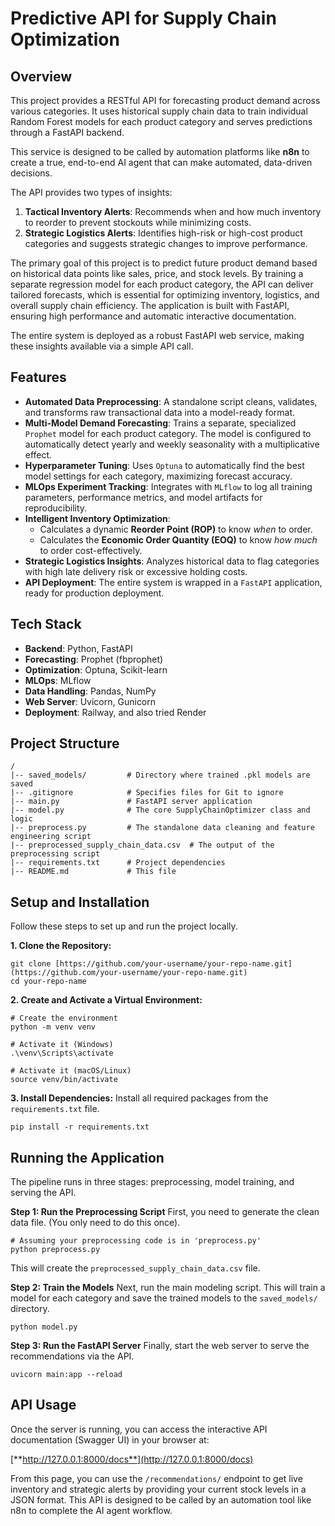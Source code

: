 # Predictive API for Supply Chain Optimization

## Overview

This project provides a RESTful API for forecasting product demand across various categories. It uses historical supply chain data to train individual Random Forest models for each product category and serves predictions through a FastAPI backend.

This service is designed to be called by automation platforms like **n8n** to create a true, end-to-end AI agent that can make automated, data-driven decisions.

The API provides two types of insights:

1.  **Tactical Inventory Alerts**: Recommends when and how much inventory to reorder to prevent stockouts while minimizing costs.
2.  **Strategic Logistics Alerts**: Identifies high-risk or high-cost product categories and suggests strategic changes to improve performance.

The primary goal of this project is to predict future product demand based on historical data points like sales, price, and stock levels. By training a separate regression model for each product category, the API can deliver tailored forecasts, which is essential for optimizing inventory, logistics, and overall supply chain efficiency. The application is built with FastAPI, ensuring high performance and automatic interactive documentation.

The entire system is deployed as a robust FastAPI web service, making these insights available via a simple API call.

## Features

* **Automated Data Preprocessing**: A standalone script cleans, validates, and transforms raw transactional data into a model-ready format.
* **Multi-Model Demand Forecasting**: Trains a separate, specialized `Prophet` model for each product category. The model is configured to automatically detect yearly and weekly seasonality with a multiplicative effect.
* **Hyperparameter Tuning**: Uses `Optuna` to automatically find the best model settings for each category, maximizing forecast accuracy.
* **MLOps Experiment Tracking**: Integrates with `MLflow` to log all training parameters, performance metrics, and model artifacts for reproducibility.
* **Intelligent Inventory Optimization**:
    * Calculates a dynamic **Reorder Point (ROP)** to know *when* to order.
    * Calculates the **Economic Order Quantity (EOQ)** to know *how much* to order cost-effectively.
* **Strategic Logistics Insights**: Analyzes historical data to flag categories with high late delivery risk or excessive holding costs.
* **API Deployment**: The entire system is wrapped in a `FastAPI` application, ready for production deployment.

## Tech Stack

* **Backend**: Python, FastAPI
* **Forecasting**: Prophet (fbprophet)
* **Optimization**: Optuna, Scikit-learn
* **MLOps**: MLflow
* **Data Handling**: Pandas, NumPy
* **Web Server**: Uvicorn, Gunicorn
* **Deployment**: Railway, and also tried Render

## Project Structure

```
/
|-- saved_models/         # Directory where trained .pkl models are saved
|-- .gitignore            # Specifies files for Git to ignore
|-- main.py               # FastAPI server application
|-- model.py              # The core SupplyChainOptimizer class and logic
|-- preprocess.py         # The standalone data cleaning and feature engineering script
|-- preprocessed_supply_chain_data.csv  # The output of the preprocessing script
|-- requirements.txt      # Project dependencies
|-- README.md             # This file
```

## Setup and Installation

Follow these steps to set up and run the project locally.

**1. Clone the Repository:**

```
git clone [https://github.com/your-username/your-repo-name.git](https://github.com/your-username/your-repo-name.git)
cd your-repo-name
```

**2. Create and Activate a Virtual Environment:**

```
# Create the environment
python -m venv venv

# Activate it (Windows)
.\venv\Scripts\activate

# Activate it (macOS/Linux)
source venv/bin/activate
```

**3. Install Dependencies:**
Install all required packages from the `requirements.txt` file.

```
pip install -r requirements.txt
```

## Running the Application

The pipeline runs in three stages: preprocessing, model training, and serving the API.

**Step 1: Run the Preprocessing Script**
First, you need to generate the clean data file. (You only need to do this once).
```
# Assuming your preprocessing code is in 'preprocess.py'
python preprocess.py
```
This will create the `preprocessed_supply_chain_data.csv` file.

**Step 2: Train the Models**
Next, run the main modeling script. This will train a model for each category and save the trained models to the `saved_models/` directory.
```
python model.py
```

**Step 3: Run the FastAPI Server**
Finally, start the web server to serve the recommendations via the API.
```
uvicorn main:app --reload
```

## API Usage

Once the server is running, you can access the interactive API documentation (Swagger UI) in your browser at:

[**http://127.0.0.1:8000/docs**](http://127.0.0.1:8000/docs)

From this page, you can use the `/recommendations/` endpoint to get live inventory and strategic alerts by providing your current stock levels in a JSON format. This API is designed to be called by an automation tool like n8n to complete the AI agent workflow.

